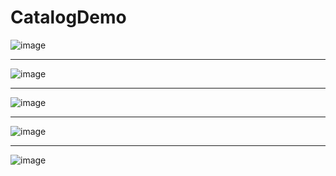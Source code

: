 # CatalogDemo

![image](https://user-images.githubusercontent.com/68793984/199138248-aa37ab35-ce09-48f6-a2ad-cc833fb61a98.png)

<hr>

![image](https://user-images.githubusercontent.com/68793984/199139446-b505fab0-31c5-4feb-a27f-7fc324f9e570.png)

<hr>

![image](https://user-images.githubusercontent.com/68793984/199139468-d6a075fd-a412-4f98-ba57-88392679ee11.png)

<hr>

![image](https://user-images.githubusercontent.com/68793984/199139523-5ac04630-7091-47d8-b268-22bb8c5fc737.png)

<hr>

![image](https://user-images.githubusercontent.com/68793984/199139561-7edbfeac-9631-4a23-991d-1f4ea781bf8a.png)
